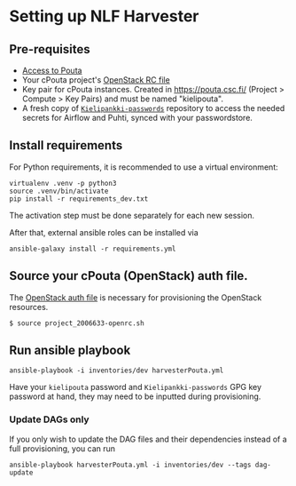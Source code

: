 # Setting up NLF Harvester

## Pre-requisites

- [Access to Pouta](https://docs.csc.fi/accounts/how-to-add-service-access-for-project/)
- Your cPouta project's [OpenStack RC file](https://docs.csc.fi/cloud/pouta/install-client/#configure-your-terminal-environment-for-openstack)
- Key pair for cPouta instances. Created in https://pouta.csc.fi/ (Project > Compute > Key Pairs) and must be named "kielipouta".
- A fresh copy of [`Kielipankki-passwords`](https://github.com/CSCfi/Kielipankki-passwords) repository to access the needed secrets for Airflow and Puhti, synced with your passwordstore.


## Install requirements
For Python requirements, it is recommended to use a virtual environment:
```
virtualenv .venv -p python3
source .venv/bin/activate
pip install -r requirements_dev.txt
```

The activation step must be done separately for each new session.

After that, external ansible roles can be installed via
```
ansible-galaxy install -r requirements.yml
```

## Source your cPouta (OpenStack) auth file.

The [OpenStack auth file](https://docs.csc.fi/#cloud/pouta/install-client/#configure-your-terminal-environment-for-openstack) is necessary for provisioning the OpenStack resources.

```
$ source project_2006633-openrc.sh
```

## Run ansible playbook

```
ansible-playbook -i inventories/dev harvesterPouta.yml
```

Have your `kielipouta` password and `Kielipankki-passwords` GPG key password at hand, they may need to be inputted during provisioning.

### Update DAGs only

If you only wish to update the DAG files and their dependencies instead of a
full provisioning, you can run
```
ansible-playbook harvesterPouta.yml -i inventories/dev --tags dag-update
```
